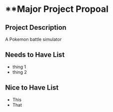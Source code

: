 # **Major Project Propoal

## Project Description
A Pokemon battle simulator

## Needs to Have List
- thing 1
- thing 2

## Nice to Have List
- This
- That
